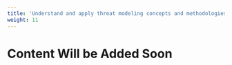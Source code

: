 ```yaml
---
title: 'Understand and apply threat modeling concepts and methodologies'
weight: 11
---
```


# Content Will be Added Soon